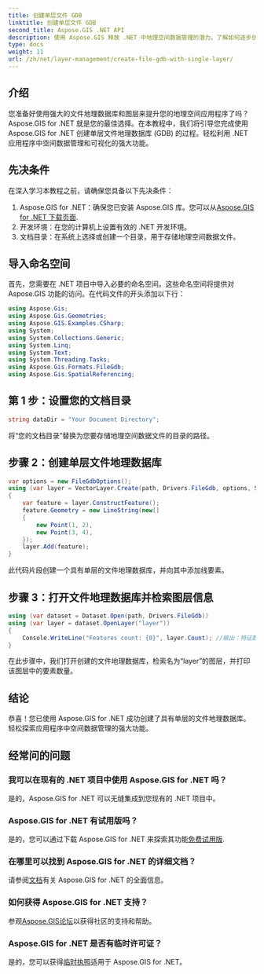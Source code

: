 ```yaml
---
title: 创建单层文件 GDB
linktitle: 创建单层文件 GDB
second_title: Aspose.GIS .NET API
description: 使用 Aspose.GIS 释放 .NET 中地理空间数据管理的潜力。了解如何逐步创建文件地理数据库和图层。现在下载！
type: docs
weight: 11
url: /zh/net/layer-management/create-file-gdb-with-single-layer/
---
```

## 介绍
您准备好使用强大的文件地理数据库和图层来提升您的地理空间应用程序了吗？ Aspose.GIS for .NET 就是您的最佳选择。在本教程中，我们将引导您完成使用 Aspose.GIS for .NET 创建单层文件地理数据库 (GDB) 的过程。轻松利用 .NET 应用程序中空间数据管理和可视化的强大功能。
## 先决条件
在深入学习本教程之前，请确保您具备以下先决条件：
1.  Aspose.GIS for .NET：确保您已安装 Aspose.GIS 库。您可以从[Aspose.GIS for .NET 下载页面](https://releases.aspose.com/gis/net/).
2. 开发环境：在您的计算机上设置有效的 .NET 开发环境。
3. 文档目录：在系统上选择或创建一个目录，用于存储地理空间数据文件。
## 导入命名空间
首先，您需要在 .NET 项目中导入必要的命名空间。这些命名空间将提供对 Aspose.GIS 功能的访问。在代码文件的开头添加以下行：
```csharp
using Aspose.Gis;
using Aspose.Gis.Geometries;
using Aspose.GIS.Examples.CSharp;
using System;
using System.Collections.Generic;
using System.Linq;
using System.Text;
using System.Threading.Tasks;
using Aspose.Gis.Formats.FileGdb;
using Aspose.Gis.SpatialReferencing;
```
## 第 1 步：设置您的文档目录
```csharp
string dataDir = "Your Document Directory";
```
将“您的文档目录”替换为您要存储地理空间数据文件的目录的路径。
## 步骤 2：创建单层文件地理数据库
```csharp
var options = new FileGdbOptions();
using (var layer = VectorLayer.Create(path, Drivers.FileGdb, options, SpatialReferenceSystem.Wgs84))
{
    var feature = layer.ConstructFeature();
    feature.Geometry = new LineString(new[]
    {
        new Point(1, 2),
        new Point(3, 4),
    });
    layer.Add(feature);
}
```
此代码片段创建一个具有单层的文件地理数据库，并向其中添加线要素。
## 步骤 3：打开文件地理数据库并检索图层信息
```csharp
using (var dataset = Dataset.Open(path, Drivers.FileGdb))
using (var layer = dataset.OpenLayer("layer"))
{
    Console.WriteLine("Features count: {0}", layer.Count); //输出：特征数：1
}
```
在此步骤中，我们打开创建的文件地理数据库，检索名为“layer”的图层，并打印该图层中的要素数量。
## 结论
恭喜！您已使用 Aspose.GIS for .NET 成功创建了具有单层的文件地理数据库。轻松探索应用程序中空间数据管理的强大功能。
## 经常问的问题
### 我可以在现有的 .NET 项目中使用 Aspose.GIS for .NET 吗？
是的，Aspose.GIS for .NET 可以无缝集成到您现有的 .NET 项目中。
### Aspose.GIS for .NET 有试用版吗？
是的，您可以通过下载 Aspose.GIS for .NET 来探索其功能[免费试用版](https://releases.aspose.com/).
### 在哪里可以找到 Aspose.GIS for .NET 的详细文档？
请参阅[文档](https://reference.aspose.com/gis/net/)有关 Aspose.GIS for .NET 的全面信息。
### 如何获得 Aspose.GIS for .NET 支持？
参观[Aspose.GIS论坛](https://forum.aspose.com/c/gis/33)以获得社区的支持和帮助。
### Aspose.GIS for .NET 是否有临时许可证？
是的，您可以获得[临时执照](https://purchase.aspose.com/temporary-license/)适用于 Aspose.GIS for .NET。